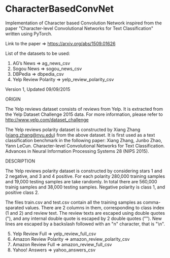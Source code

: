 # CharacterBasedConvNet
Implementation of Character based Convolution Network inspired from the paper "Character-level Convolutional Networks for Text Classification" written using PyTorch.

Link to the paper => https://arxiv.org/abs/1509.01626

List of the datasets to be used:
1) AG’s News => ag_news_csv
2) Sogou News => sogou_news_csv
3) DBPedia => dbpedia_csv
4) Yelp Review Polarity => yelp_review_polarity_csv

Version 1, Updated 09/09/2015

ORIGIN

The Yelp reviews dataset consists of reviews from Yelp. It is extracted from the Yelp Dataset Challenge 2015 data. For more information, please refer to http://www.yelp.com/dataset_challenge

The Yelp reviews polarity dataset is constructed by Xiang Zhang (xiang.zhang@nyu.edu) from the above dataset. It is first used as a text classification benchmark in the following paper: Xiang Zhang, Junbo Zhao, Yann LeCun. Character-level Convolutional Networks for Text Classification. Advances in Neural Information Processing Systems 28 (NIPS 2015).


DESCRIPTION

The Yelp reviews polarity dataset is constructed by considering stars 1 and 2 negative, and 3 and 4 positive. For each polarity 280,000 training samples and 19,000 testing samples are take randomly. In total there are 560,000 trainig samples and 38,000 testing samples. Negative polarity is class 1, and positive class 2.

The files train.csv and test.csv contain all the training samples as comma-sparated values. There are 2 columns in them, corresponding to class index (1 and 2) and review text. The review texts are escaped using double quotes ("), and any internal double quote is escaped by 2 double quotes (""). New lines are escaped by a backslash followed with an "n" character, that is "\n".

5) Yelp Review Full => yelp_review_full_csv
6) Amazon Review Polarity => amazon_review_polarity_csv
7) Amazon Review Full => amazon_review_full_csv
9) Yahoo! Answers => yahoo_answers_csv
